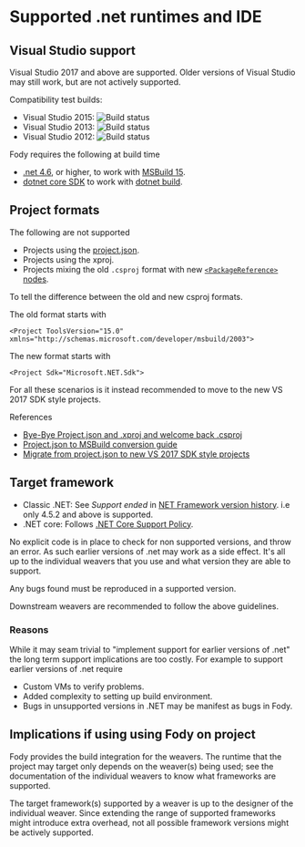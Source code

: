 # Supported .net runtimes and IDE


## Visual Studio support

Visual Studio 2017 and above are supported. Older versions of Visual Studio may still work, but are not actively supported.

Compatibility test builds:

 * Visual Studio 2015: ![Build status](https://tom-englert.visualstudio.com/Open%20Source/_apis/build/status/FodyIntegration2015)
 * Visual Studio 2013: ![Build status](https://tom-englert.visualstudio.com/Open%20Source/_apis/build/status/FodyIntegration2013)
 * Visual Studio 2012: ![Build status](https://tom-englert.visualstudio.com/Open%20Source/_apis/build/status/FodyIntegration2012)


Fody requires the following at build time

 * [.net 4.6](https://blogs.msdn.microsoft.com/dotnet/2015/07/20/announcing-net-framework-4-6/), or higher, to work with [MSBuild 15](https://docs.microsoft.com/en-us/visualstudio/msbuild/what-s-new-in-msbuild-15-0).
 * [dotnet core SDK](https://dotnet.microsoft.com/download) to work with [dotnet build](https://docs.microsoft.com/en-us/dotnet/core/tools/dotnet-build).


## Project formats

The following are not supported

 * Projects using the [project.json](https://docs.microsoft.com/en-us/nuget/schema/project-json).
 * Projects using the xproj.
 * Projects mixing the old `.csproj` format with new [`<PackageReference>` nodes](https://docs.microsoft.com/en-us/nuget/consume-packages/package-references-in-project-files#adding-a-packagereference).

To tell the difference between the old and new csproj formats.

The old format starts with

```
<Project ToolsVersion="15.0" xmlns="http://schemas.microsoft.com/developer/msbuild/2003">
```

The new format starts with

```
<Project Sdk="Microsoft.NET.Sdk">
```

For all these scenarios is it instead recommended to move to the new VS 2017 SDK style projects.

References

 * [Bye-Bye Project.json and .xproj and welcome back .csproj](http://www.talkingdotnet.com/bye-bye-project-json-xproj-welcome-back-csproj/)
 * [Project.json to MSBuild conversion guide](http://www.natemcmaster.com/blog/2017/01/19/project-json-to-csproj/)
 * [Migrate from project.json to new VS 2017 SDK style projects](https://docs.microsoft.com/en-us/dotnet/core/tools/dotnet-migrate)



## Target framework

 * Classic .NET: See *Support ended* in [NET Framework version history](https://en.wikipedia.org/wiki/.NET_Framework_version_history#Overview). i.e only 4.5.2 and above is supported.
 * .NET core: Follows [.NET Core Support Policy](https://www.microsoft.com/net/core/support).

No explicit code is in place to check for non supported versions, and throw an error. As such earlier versions of .net may work as a side effect. It's all up to the individual weavers that you use and what version they are able to support.

Any bugs found must be reproduced in a supported version.

Downstream weavers are recommended to follow the above guidelines.


### Reasons

While it may seam trivial to "implement support for earlier versions of .net" the long term support implications are too costly. For example to support earlier versions of .net require

 * Custom VMs to verify problems.
 * Added complexity to setting up build environment.
 * Bugs in unsupported versions in .NET may be manifest as bugs in Fody.


## Implications if using using Fody on project

Fody provides the build integration for the weavers. The runtime that the project may target only depends on the weaver(s) being used; see the documentation of the individual weavers to know what frameworks are supported.

The target framework(s) supported by a weaver is up to the designer of the individual weaver. Since extending the range of supported frameworks might introduce extra overhead, not all possible framework versions might be actively supported.
